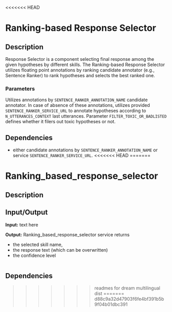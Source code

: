 <<<<<<< HEAD
# Ranking-based Response Selector

## Description

Response Selector is a component selecting final response among the given hypotheses by different skills.
The Ranking-based Response Selector utilizes floating point annotations by ranking candidate annotator (e.g., Sentence Ranker)
to rank hypotheses and selects the best ranked one.

### Parameters

Utilizes annotations by `SENTENCE_RANKER_ANNOTATION_NAME` candidate annotator. 
In case of absence of these annotations, utilizes provided `SENTENCE_RANKER_SERVICE_URL` to annotate hypotheses 
according to `N_UTTERANCES_CONTEXT` last utterances.
Parameter `FILTER_TOXIC_OR_BADLISTED` defines whether it filers out toxic hypotheses or not.

## Dependencies

- either candidate annotations by `SENTENCE_RANKER_ANNOTATION_NAME` or service `SENTENCE_RANKER_SERVICE_URL`.
<<<<<<< HEAD
=======
# Ranking_based_response_selector

## Description


## Input/Output

**Input:**
text here

**Output:** Ranking_based_response_selector service returns
- the selected skill name,
- the response text (which can be overwritten)
- the confidence level
  
```

```

## Dependencies
>>>>>>> readmes for dream multilingual dist
=======
>>>>>>> d88c9a32d47903f6fe4bf391b5b9f04b01dbc391
